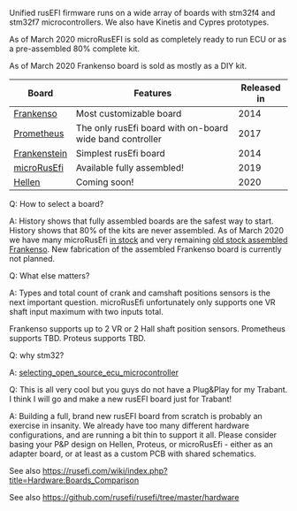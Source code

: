 Unified rusEFI firmware runs on a wide array of boards with stm32f4 and stm32f7 microcontrollers.
We also have Kinetis and Cypres prototypes.

As of March 2020 microRusEFI is sold as completely ready to run ECU or as a pre-assembled 80% complete kit.

As of March 2020 Frankenso board is sold as mostly as a DIY kit.

| Board | Features | Released in |
| ------------- | ------------- | ---- |
| [Frankenso](https://rusefi.com/forum/viewtopic.php?f=4&t=569) | Most customizable board | 2014 |
| [Prometheus](https://rusefi.com/forum/viewtopic.php?f=4&t=1215)  | The only rusEfi board with on-board wide band controller  | 2017 |
| [Frankenstein](https://rusefi.com/forum/viewtopic.php?f=4&t=359)  | Simplest rusEfi board | 2014 |
| [microRusEfi](https://rusefi.com/microrusefi) | Available fully assembled! | 2019 |
| [Hellen](https://rusefi.com/forum/viewtopic.php?f=4&t=1682) | Coming soon! | 2020 |


Q: How to select a board?

A: History shows that fully assembled boards are the safest way to start. History shows
that 80% of the kits are never assembled. As of March 2020 we have many microRusEfi [in stock](https://rusefi.com/shop/) and
very remaining [old stock assembled Frankenso](https://www.tindie.com/stores/russian/). New fabrication of the assembled Frankenso board is
currently not planned.

Q: What else matters?

A: Types and total count of crank and camshaft positions sensors is the next
important question. microRusEfi unfortunately only supports one VR shaft input maximum with two inputs total. 

Frankenso supports up to 2 VR or 2 Hall shaft position sensors. Prometheus supports TBD. Proteus supports TBD.

Q: why stm32?

A: [selecting_open_source_ecu_microcontroller](selecting_open_source_ecu_microcontroller)


Q: This is all very cool but you guys do not have a Plug&Play for my Trabant. I think I will go and make a new rusEFI board just for Trabant!

A: Building a full, brand new rusEFI board from scratch is probably an exercise in insanity.  We already have too many different hardware configurations, and are running a bit thin to support it all.  Please consider basing your P&P design on Hellen, Proteus, or microRusEfi - either as an adapter board, or at least as a custom PCB with shared schematics.

See also https://rusefi.com/wiki/index.php?title=Hardware:Boards_Comparison

See also https://github.com/rusefi/rusefi/tree/master/hardware